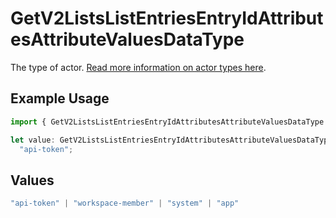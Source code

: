 # GetV2ListsListEntriesEntryIdAttributesAttributeValuesDataType

The type of actor. [Read more information on actor types here](/docs/actors).

## Example Usage

```typescript
import { GetV2ListsListEntriesEntryIdAttributesAttributeValuesDataType } from "attio-js/models/operations";

let value: GetV2ListsListEntriesEntryIdAttributesAttributeValuesDataType =
  "api-token";
```

## Values

```typescript
"api-token" | "workspace-member" | "system" | "app"
```
